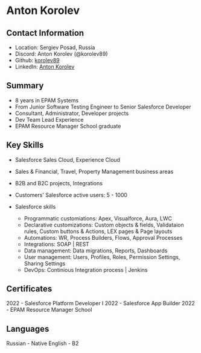 # Anton Korolev

## Contact Information
* Location: Sergiev Posad, Russia
* Discord: Anton Korolev (@korolev89)
* Github: [korolev89](https://github.com/korolev89)
* LinkedIn: [Anton Korolev](https://www.linkedin.com/in/korolev89/)

## Summary
* 8 years in EPAM Systems
* From Junior Software Testing Engineer to Senior Salesforce Developer
* Consultant, Administrator, Developer projects
* Dev Team Lead Experience
* EPAM Resource Manager School graduate

## Key Skills
* Salesforce Sales Cloud, Experience Cloud
* Sales & Financial, Travel, Property Management business areas
* B2B and B2C projects, Integrations
* Customers' Salesforce active users: 5 - 1000

* Salesforce skills
    * Programmatic customiations: Apex, Visualforce, Aura, LWC
    * Declarative customizations: Custom objects & fields, Validataion rules, Custom buttons & Actions, LEX pages & Page layouts
    * Automations: WR, Process Builders, Flows, Approval Processes
    * Integrations: SOAP | REST
    * Data management: Data migrations, Reports, Dashboards
    * User management: Users, Profiles, Roles, Permission Settings, Sharing Settings
    * DevOps: Continious Integration process | Jenkins

## Certificates
2022 - Salesforce Platform Developer I
2022 - Salesforce App Builder
2022 - EPAM Resource Manager School

## Languages
Russian - Native
English - B2